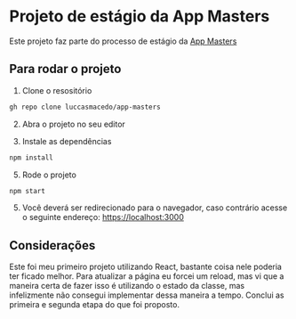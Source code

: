# Projeto de estágio da App Masters

Este projeto faz parte do processo de estágio da [App Masters](https://appmasters.io/en/)

## Para rodar o projeto

1. Clone o resositório
```bash
gh repo clone luccasmacedo/app-masters
```
2. Abra o projeto no seu editor

2. Instale as dependências
```bash
npm install
```
5. Rode o projeto
```bash
npm start 
```
5.  Você deverá ser redirecionado para o navegador, caso contrário acesse o seguinte endereço: [https://localhost:3000](https://localhost:3000)

## Considerações

Este foi meu primeiro projeto utilizando React, bastante coisa nele poderia 
ter ficado melhor. Para atualizar a página eu forcei um reload, mas vi que a
maneira certa de fazer isso é utilizando o estado da classe, mas infelizmente
não consegui implementar dessa maneira a tempo.
Conclui as primeira e segunda etapa do que foi proposto.
